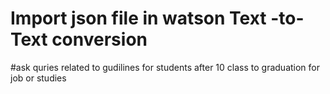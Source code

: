 # Import json file in watson Text -to-Text conversion
#ask quries related to gudilines for students after 10 class to graduation for job or studies
